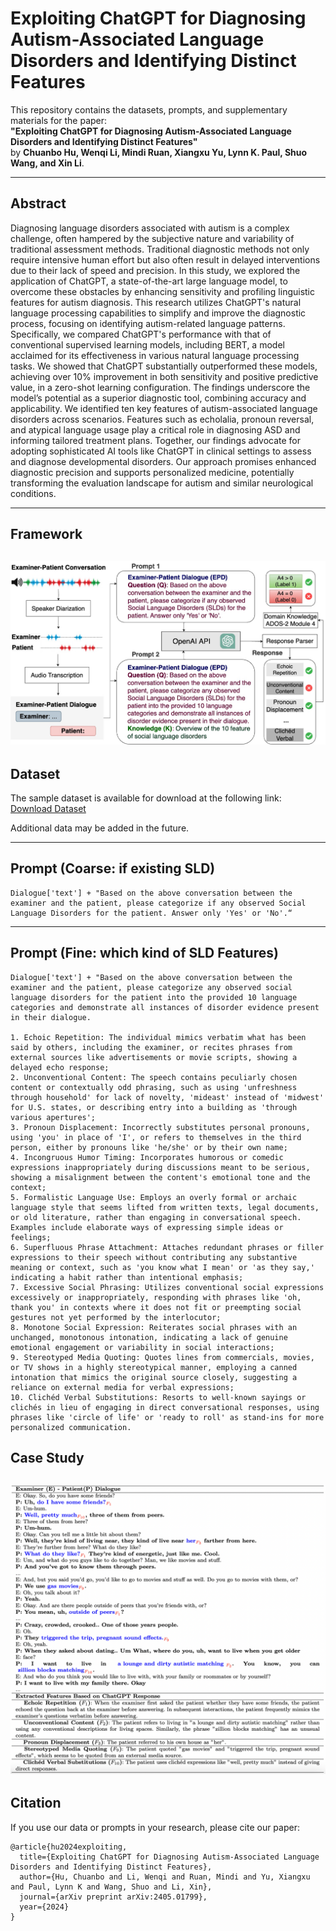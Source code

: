 # Exploiting ChatGPT for Diagnosing Autism-Associated Language Disorders and Identifying Distinct Features

This repository contains the datasets, prompts, and supplementary materials for the paper:  
**"Exploiting ChatGPT for Diagnosing Autism-Associated Language Disorders and Identifying Distinct Features"**  
by **Chuanbo Hu, Wenqi Li, Mindi Ruan, Xiangxu Yu, Lynn K. Paul, Shuo Wang, and Xin Li**.

---

## Abstract

Diagnosing language disorders associated with autism is a complex challenge, often hampered by the subjective nature and variability of traditional assessment methods. Traditional diagnostic methods not only require intensive human effort but also often result in delayed interventions due to their lack of speed and precision. In this study, we explored the application of ChatGPT, a state-of-the-art large language model, to overcome these obstacles by enhancing sensitivity and profiling linguistic features for autism diagnosis. This research utilizes ChatGPT's natural language processing capabilities to simplify and improve the diagnostic process, focusing on identifying autism-related language patterns. Specifically, we compared ChatGPT's performance with that of conventional supervised learning models, including BERT, a model acclaimed for its effectiveness in various natural language processing tasks. We showed that ChatGPT substantially outperformed these models, achieving over 10% improvement in both sensitivity and positive predictive value, in a zero-shot learning configuration. The findings underscore the model’s potential as a superior diagnostic tool, combining accuracy and applicability. We identified ten key features of autism-associated language disorders across scenarios. Features such as echolalia, pronoun reversal, and atypical language usage play a critical role in diagnosing ASD and informing tailored treatment plans. Together, our findings advocate for adopting sophisticated AI tools like ChatGPT in clinical settings to assess and diagnose developmental disorders. Our approach promises enhanced diagnostic precision and supports personalized medicine, potentially transforming the evaluation landscape for autism and similar neurological conditions.

---

## Framework

![Framework for Diagnosing Autism and Identifying Language Disorders](./images/framework.jpg)
---

## Dataset

The sample dataset is available for download at the following link:  
[Download Dataset](https://drive.google.com/file/d/1F2o6guOh8REwJCJ9nXpgGZ04LKW-VDbZ/view?usp=sharing)  

Additional data may be added in the future.  

---
## Prompt (Coarse: if existing SLD)
```text
Dialogue['text'] + "Based on the above conversation between the examiner and the patient, please categorize if any observed Social Language Disorders for the patient. Answer only 'Yes' or 'No'.“
```

---
## Prompt (Fine: which kind of SLD Features)

```text
Dialogue['text'] + "Based on the above conversation between the examiner and the patient, please categorize any observed social language disorders for the patient into the provided 10 language categories and demonstrate all instances of disorder evidence present in their dialogue.

1. Echoic Repetition: The individual mimics verbatim what has been said by others, including the examiner, or recites phrases from external sources like advertisements or movie scripts, showing a delayed echo response;
2. Unconventional Content: The speech contains peculiarly chosen content or contextually odd phrasing, such as using 'unfreshness through household' for lack of novelty, 'mideast' instead of 'midwest' for U.S. states, or describing entry into a building as 'through various apertures';
3. Pronoun Displacement: Incorrectly substitutes personal pronouns, using 'you' in place of 'I', or refers to themselves in the third person, either by pronouns like 'he/she' or by their own name;
4. Incongruous Humor Timing: Incorporates humorous or comedic expressions inappropriately during discussions meant to be serious, showing a misalignment between the content's emotional tone and the context;
5. Formalistic Language Use: Employs an overly formal or archaic language style that seems lifted from written texts, legal documents, or old literature, rather than engaging in conversational speech. Examples include elaborate ways of expressing simple ideas or feelings;
6. Superfluous Phrase Attachment: Attaches redundant phrases or filler expressions to their speech without contributing any substantive meaning or context, such as 'you know what I mean' or 'as they say,' indicating a habit rather than intentional emphasis;
7. Excessive Social Phrasing: Utilizes conventional social expressions excessively or inappropriately, responding with phrases like 'oh, thank you' in contexts where it does not fit or preempting social gestures not yet performed by the interlocutor;
8. Monotone Social Expression: Reiterates social phrases with an unchanged, monotonous intonation, indicating a lack of genuine emotional engagement or variability in social interactions;
9. Stereotyped Media Quoting: Quotes lines from commercials, movies, or TV shows in a highly stereotypical manner, employing a canned intonation that mimics the original source closely, suggesting a reliance on external media for verbal expressions;
10. Clichéd Verbal Substitutions: Resorts to well-known sayings or clichés in lieu of engaging in direct conversational responses, using phrases like 'circle of life' or 'ready to roll' as stand-ins for more personalized communication.
```
## Case Study

![Case Study Analysis: Identifying Language Deficits in an Examiner-Patient Dialogue. Phrases highlighted in indicate observed linguistic anomalies, while underscores the specific feature category of language deficits.](./images/case_study.png)
---

## Citation
If you use our data or prompts in your research, please cite our paper:
```text
@article{hu2024exploiting,
  title={Exploiting ChatGPT for Diagnosing Autism-Associated Language Disorders and Identifying Distinct Features},
  author={Hu, Chuanbo and Li, Wenqi and Ruan, Mindi and Yu, Xiangxu and Paul, Lynn K and Wang, Shuo and Li, Xin},
  journal={arXiv preprint arXiv:2405.01799},
  year={2024}
}
```
